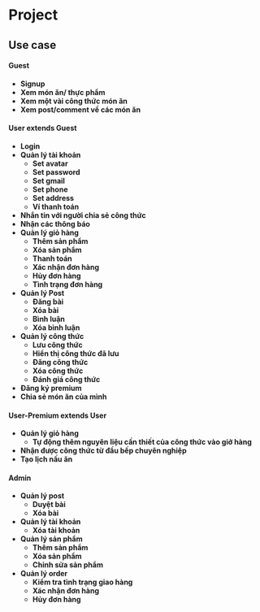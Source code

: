 # Project

## Use case
#### Guest
- **Signup**
- **Xem món ăn/ thực phẩm**
- **Xem một vài công thức món ăn**
- **Xem post/comment về các món ăn**
#### User extends Guest
- **Login**
- **Quản lý tài khoản**
    - **Set avatar**
    - **Set password**
    - **Set gmail**
    - **Set phone**
    - **Set address**
    - **Ví thanh toán**
- **Nhắn tin với người chia sẻ công thức**
- **Nhận các thông báo**
- **Quản lý giỏ hàng**
    - **Thêm sản phẩm**
    - **Xóa sản phẩm**
    - **Thanh toán**
    - **Xác nhận đơn hàng**
    - **Hủy đơn hàng**
    - **Tình trạng đơn hàng**
- **Quản lý Post**
    - **Đăng bài**
    - **Xóa bài**
    - **Bình luận**
    - **Xóa bình luận**
- **Quản lý công thức**
    + **Lưu công thức**
    + **Hiển thị công thức đã lưu**
    + **Đăng công thức**
    + **Xóa công thức**
    + **Đánh giá công thức**
- **Đăng ký premium**
- **Chia sẻ món ăn của mình**
#### User-Premium extends User
- **Quản lý giỏ hàng**
    + **Tự động thêm nguyên liệu cần thiết của công thức vào giở hàng**
- **Nhận được công thức từ đầu bếp chuyên nghiệp**
- **Tạo lịch nấu ăn**
#### Admin
- **Quản lý post**
    + **Duyệt bài**
    + **Xóa bài**
- **Quản lý tài khoản**
    + **Xóa tài khoản**
- **Quản lý sản phẩm**
    + **Thêm sản phẩm**
    + **Xóa sản phẩm**
    + **Chỉnh sửa sản phẩm**
- **Quản lý order**
    + **Kiểm tra tình trạng giao hàng**
    + **Xác nhận đơn hàng**
    + **Hủy đơn hàng**